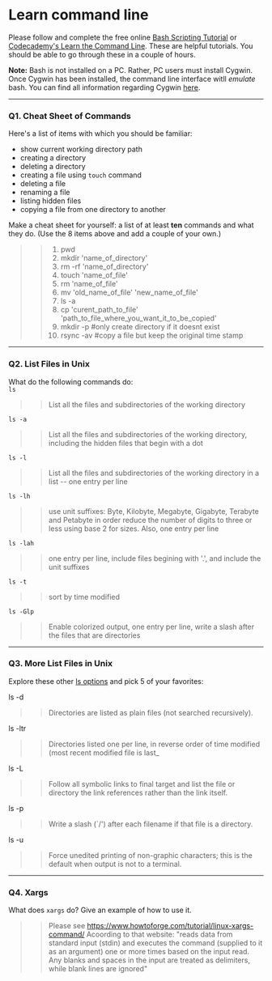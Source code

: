 # Learn command line

Please follow and complete the free online [Bash Scripting Tutorial](https://ryanstutorials.net/bash-scripting-tutorial/) or [Codecademy's Learn the Command Line](https://www.codecademy.com/learn/learn-the-command-line). These are helpful tutorials. You should be able to go through these in a couple of hours.

**Note:** Bash is not installed on a PC. Rather, PC users must install Cygwin. Once Cygwin has been installed, the command line interface witll _emulate_ bash. You can find all information regarding Cygwin [here](https://www.cygwin.com/).

---

### Q1.  Cheat Sheet of Commands  

Here's a list of items with which you should be familiar:  
* show current working directory path
* creating a directory
* deleting a directory
* creating a file using `touch` command
* deleting a file
* renaming a file
* listing hidden files
* copying a file from one directory to another

Make a cheat sheet for yourself: a list of at least **ten** commands and what they do.  (Use the 8 items above and add a couple of your own.)  

>> 1. pwd  
>> 2. mkdir 'name_of_directory'
>> 3. rm -rf 'name_of_directory'
>> 4. touch 'name_of_file'
>> 5. rm 'name_of_file'
>> 6. mv 'old_name_of_file' 'new_name_of_file'
>> 7. ls -a 
>> 8. cp 'curent_path_to_file' 'path_to_file_where_you_want_it_to_be_copied'
>> 9. mkdir -p #only create directory if it doesnt exist
>> 10. rsync -av #copy a file but keep the original time stamp

---

### Q2.  List Files in Unix   

What do the following commands do:  
`ls`
>> List all the files and subdirectories of the working directory   

`ls -a`  
>> List all the files and subdirectories of the	working	directory, including the hidden files that begin with a dot 

`ls -l`  
>> List all the files and subdirectories of the working directory in a list -- one entry per line  

`ls -lh`  
>>use unit suffixes: Byte, Kilobyte, Megabyte, Gigabyte, Terabyte and Petabyte in order reduce the number of digits to three or less using base 2 for sizes. Also, one entry per line 

`ls -lah`  
>> one entry per line, include files begining with '.', and include the unit suffixes 

`ls -t`  
>> sort by time modified 

`ls -Glp`  
>> Enable colorized output, one entry per line, write a slash after the files that are directories 


---

### Q3.  More List Files in Unix  

Explore these other [ls options](http://www.techonthenet.com/unix/basic/ls.php) and pick 5 of your favorites:

ls -d 
>> Directories are listed as plain files (not searched recursively).

ls -ltr
>> Directories listed one per line, in reverse order of time modified (most recent modified file is last_

ls -L
>> Follow all symbolic links to final target and list the file or directory the link references rather than the link itself.

ls -p
>> Write a slash (`/') after each filename if that file is a directory.

ls -u 
>> Force unedited printing of non-graphic characters; this is the default when output is not to a terminal.
---

### Q4.  Xargs   

What does `xargs` do? Give an example of how to use it.

>> Please see https://www.howtoforge.com/tutorial/linux-xargs-command/
>> Acoording to that website: "reads data from standard input (stdin) and executes the command (supplied to it as an argument) one or more times based on the input read. Any blanks and spaces in the input are treated as delimiters, while blank lines are ignored"

 

